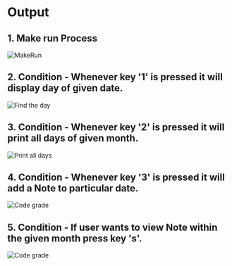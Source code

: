 # Output 
## 1. Make run Process
![MakeRun](https://github.com/ShamaTorgal/M1_calendar_UTIL/blob/main/6_ImagesAndVideos/makeRun.png)  

## 2. Condition - Whenever key '1' is pressed it will display day of given date.
![Find the day](https://github.com/ShamaTorgal/M1_calendar_UTIL/blob/main/6_ImagesAndVideos/1_FindTheDay.png)  

## 3. Condition - Whenever key '2' is pressed it will print all days of given month.
![Print all days]()  

## 4. Condition - Whenever key '3' is pressed it will add a Note to particular date.
![Code grade](https://api.codiga.io/project/31090/score/svg)  

## 5. Condition - If user wants to view Note within the given month press key 's'.
![Code grade](https://api.codiga.io/project/31090/score/svg)  
